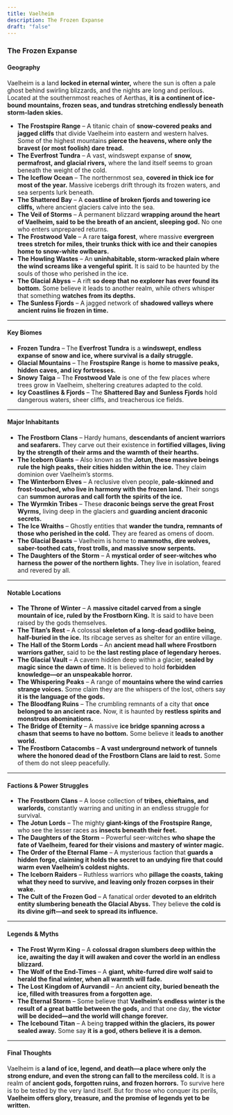 ```yaml
---
title: Vaelheim
description: The Frozen Expanse
draft: "false"
---
```

### The Frozen Expanse
#### **Geography**

Vaelheim is a land **locked in eternal winter,** where the sun is often a pale ghost behind swirling blizzards, and the nights are long and perilous. Located at the southernmost reaches of Aerthas, **it is a continent of ice-bound mountains, frozen seas, and tundras stretching endlessly beneath storm-laden skies.**

- **The Frostspire Range** – A titanic chain of **snow-covered peaks and jagged cliffs** that divide Vaelheim into eastern and western halves. Some of the highest mountains **pierce the heavens, where only the bravest (or most foolish) dare tread.**
- **The Everfrost Tundra** – A vast, windswept expanse of **snow, permafrost, and glacial rivers,** where the land itself seems to groan beneath the weight of the cold.
- **The Iceflow Ocean** – The northernmost sea, **covered in thick ice for most of the year.** Massive icebergs drift through its frozen waters, and sea serpents lurk beneath.
- **The Shattered Bay** – A **coastline of broken fjords and towering ice cliffs,** where ancient glaciers calve into the sea.
- **The Veil of Storms** – A permanent blizzard **wrapping around the heart of Vaelheim, said to be the breath of an ancient, sleeping god.** No one who enters unprepared returns.
- **The Frostwood Vale** – A rare **taiga forest**, where massive **evergreen trees stretch for miles, their trunks thick with ice and their canopies home to snow-white owlbears.**
- **The Howling Wastes** – An **uninhabitable, storm-wracked plain where the wind screams like a vengeful spirit.** It is said to be haunted by the souls of those who perished in the ice.
- **The Glacial Abyss** – A rift **so deep that no explorer has ever found its bottom.** Some believe it leads to another realm, while others whisper that something **watches from its depths.**
- **The Sunless Fjords** – A jagged network of **shadowed valleys where ancient ruins lie frozen in time.**

---

#### **Key Biomes**

- **Frozen Tundra** – The **Everfrost Tundra** is a **windswept, endless expanse of snow and ice, where survival is a daily struggle.**
- **Glacial Mountains** – The **Frostspire Range** is **home to massive peaks, hidden caves, and icy fortresses.**
- **Snowy Taiga** – The **Frostwood Vale** is one of the few places where trees grow in Vaelheim, sheltering creatures adapted to the cold.
- **Icy Coastlines & Fjords** – The **Shattered Bay and Sunless Fjords** hold dangerous waters, sheer cliffs, and treacherous ice fields.

---

#### **Major Inhabitants**

- **The Frostborn Clans** – Hardy humans, **descendants of ancient warriors and seafarers.** They carve out their existence in **fortified villages, living by the strength of their arms and the warmth of their hearths.**
- **The Iceborn Giants** – Also known as the **Jotun, these massive beings rule the high peaks, their cities hidden within the ice.** They claim dominion over Vaelheim’s storms.
- **The Winterborn Elves** – A reclusive elven people, **pale-skinned and frost-touched, who live in harmony with the frozen land.** Their songs can **summon auroras and call forth the spirits of the ice.**
- **The Wyrmkin Tribes** – These **draconic beings serve the great Frost Wyrms,** living deep in the glaciers and **guarding ancient draconic secrets.**
- **The Ice Wraiths** – Ghostly entities that **wander the tundra, remnants of those who perished in the cold.** They are feared as omens of doom.
- **The Glacial Beasts** – Vaelheim is home to **mammoths, dire wolves, saber-toothed cats, frost trolls, and massive snow serpents.**
- **The Daughters of the Storm** – A **mystical order of seer-witches who harness the power of the northern lights.** They live in isolation, feared and revered by all.

---

#### **Notable Locations**

- **The Throne of Winter** – A **massive citadel carved from a single mountain of ice, ruled by the Frostborn King.** It is said to have been raised by the gods themselves.
- **The Titan’s Rest** – A colossal **skeleton of a long-dead godlike being, half-buried in the ice.** Its ribcage serves as shelter for an entire village.
- **The Hall of the Storm Lords** – An **ancient mead hall where Frostborn warriors gather,** said to be **the last resting place of legendary heroes.**
- **The Glacial Vault** – A cavern hidden deep within a glacier, **sealed by magic since the dawn of time.** It is believed to hold **forbidden knowledge—or an unspeakable horror.**
- **The Whispering Peaks** – A range of **mountains where the wind carries strange voices.** Some claim they are the whispers of the lost, others say **it is the language of the gods.**
- **The Bloodfang Ruins** – The crumbling remnants of a city that **once belonged to an ancient race.** Now, it is haunted by **restless spirits and monstrous abominations.**
- **The Bridge of Eternity** – A massive **ice bridge spanning across a chasm that seems to have no bottom.** Some believe it **leads to another world.**
- **The Frostborn Catacombs** – **A vast underground network of tunnels where the honored dead of the Frostborn Clans are laid to rest.** Some of them do not sleep peacefully.

---

#### **Factions & Power Struggles**

- **The Frostborn Clans** – A loose collection of **tribes, chieftains, and warlords,** constantly warring and uniting in an endless struggle for survival.
- **The Jotun Lords** – The mighty **giant-kings of the Frostspire Range,** who see the lesser races as **insects beneath their feet.**
- **The Daughters of the Storm** – Powerful seer-witches **who shape the fate of Vaelheim, feared for their visions and mastery of winter magic.**
- **The Order of the Eternal Flame** – A mysterious faction that **guards a hidden forge, claiming it holds the secret to an undying fire that could warm even Vaelheim’s coldest nights.**
- **The Iceborn Raiders** – Ruthless warriors who **pillage the coasts, taking what they need to survive, and leaving only frozen corpses in their wake.**
- **The Cult of the Frozen God** – A fanatical order **devoted to an eldritch entity slumbering beneath the Glacial Abyss.** They believe **the cold is its divine gift—and seek to spread its influence.**

---

#### **Legends & Myths**

- **The Frost Wyrm King** – A **colossal dragon slumbers deep within the ice, awaiting the day it will awaken and cover the world in an endless blizzard.**
- **The Wolf of the End-Times** – A **giant, white-furred dire wolf said to herald the final winter, when all warmth will fade.**
- **The Lost Kingdom of Aurvandil** – An **ancient city, buried beneath the ice, filled with treasures from a forgotten age.**
- **The Eternal Storm** – Some believe that **Vaelheim’s endless winter is the result of a great battle between the gods,** and that one day, **the victor will be decided—and the world will change forever.**
- **The Icebound Titan** – A being **trapped within the glaciers, its power sealed away.** Some say **it is a god, others believe it is a demon.**

---

#### **Final Thoughts**

Vaelheim is **a land of ice, legend, and death—a place where only the strong endure, and even the strong can fall to the merciless cold.** It is a realm of **ancient gods, forgotten ruins, and frozen horrors.** To survive here is to be tested by the very land itself. But for those who conquer its perils, **Vaelheim offers glory, treasure, and the promise of legends yet to be written.**